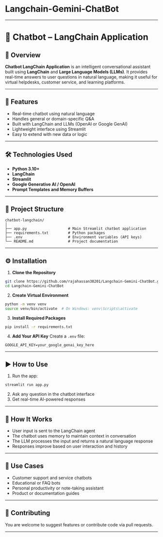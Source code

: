 # Langchain-Gemini-ChatBot

---

# 💬 Chatbot – LangChain Application

## 📘 Overview

**Chatbot LangChain Application** is an intelligent conversational assistant built using **LangChain** and **Large Language Models (LLMs)**. It provides real-time answers to user questions in natural language, making it useful for virtual helpdesks, customer service, and learning platforms.

---

## 🚀 Features

* Real-time chatbot using natural language
* Handles general or domain-specific Q\&A
* Built with LangChain and LLMs (OpenAI or Google GenAI)
* Lightweight interface using Streamlit
* Easy to extend with new data or logic

---

## 🛠️ Technologies Used

* **Python 3.10+**
* **LangChain**
* **Streamlit**
* **Google Generative AI / OpenAI**
* **Prompt Templates and Memory Buffers**

---

## 📁 Project Structure

```
chatbot-langchain/
│
├── app.py                   # Main Streamlit chatbot application
├── requirements.txt         # Python packages
├── .env                     # Environment variables (API keys)
└── README.md                # Project documentation
```

---

## ⚙️ Installation

1. **Clone the Repository**

```bash
git clone https://github.com/rajahassan38201/Langchain-Gemini-ChatBot.git
cd Langchain-Gemini-ChatBot
```

2. **Create Virtual Environment**

```bash
python -m venv venv
source venv/bin/activate  # On Windows: venv\Scripts\activate
```

3. **Install Required Packages**

```bash
pip install -r requirements.txt
```

4. **Add Your API Key**
   Create a `.env` file:

```
GOOGLE_API_KEY=your_google_genai_key_here
```

---

## ▶️ How to Use

1. Run the app:

```bash
streamlit run app.py
```

2. Ask any question in the chatbot interface
3. Get real-time AI-powered responses

---

## 🧠 How It Works

* User input is sent to the LangChain agent
* The chatbot uses memory to maintain context in conversation
* The LLM processes the input and returns a natural language response
* Responses improve based on user interaction and history

---

## 📌 Use Cases

* Customer support and service chatbots
* Educational or FAQ bots
* Personal productivity or note-taking assistant
* Product or documentation guides

---

## 🤝 Contributing

You are welcome to suggest features or contribute code via pull requests.

---
